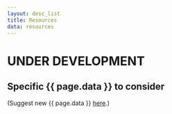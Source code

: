 ```yaml
---
layout: desc_list
title: Resources
data: resources
---
```


<h1>UNDER DEVELOPMENT</h1>



<h2>Specific {{ page.data }} to consider</h2>

(Suggest new {{ page.data }} <a href="https://github.com/CNERG/new-website/issues/new/choose" target="_blank">here</a>.)
